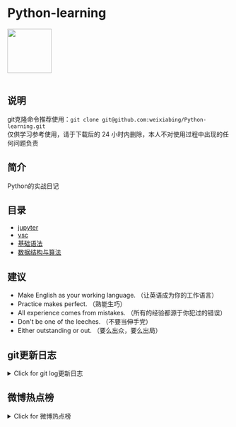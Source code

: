 # Python-learning
 <img src="https://i.giphy.com/media/LMt9638dO8dftAjtco/200.webp" width="100"><br><br>

## 说明
git克隆命令推荐使用：```git clone git@github.com:weixiabing/Python-learning.git```<br>
仅供学习参考使用，请于下载后的 24 小时内删除，本人不对使用过程中出现的任何问题负责
## 简介
Python的实战日记
## 目录
+ [jupyter](https://github.com/weixiabing/Python-learning/tree/main/jupyter)
+ [vsc](https://github.com/weixiabing/Python-learning/tree/main/vsc)
+ [基础语法](https://github.com/weixiabing/Python-learning/tree/main/%E5%9F%BA%E7%A1%80%E8%AF%AD%E6%B3%95)
+ [数据结构与算法](https://github.com/weixiabing/Python-learning/tree/main/%E6%95%B0%E6%8D%AE%E7%BB%93%E6%9E%84%E4%B8%8E%E7%AE%97%E6%B3%95)
## 建议
- Make English as your working language. （让英语成为你的工作语言）
- Practice makes perfect. （熟能生巧）
- All experience comes from mistakes. （所有的经验都源于你犯过的错误）
- Don't be one of the leeches. （不要当伸手党）
- Either outstanding or out. （要么出众，要么出局）
## git更新日志
<details>
<summary>Click for git log更新日志</summary>

 ``` diff
---start---

更新时间:2021-08-22 14:15:02linux远程更新
commit 6fb979e8a785e9af47773302b04a2a20285268b3
Author: weixiabing <weixiabing@hotmail.com>
Date:   Sat Aug 21 06:14:58 2021 +0000

    Github Action Auto Updated

---end---

```
 </p>
</details>

## 微博热点榜
<details>
<summary>Click for 微博热点榜</summary>

 ---开始---

更新时间:2021-08-22 14:15:02github action更新<br>
|  序号   | 关键字  |热度|
|  ----  | ----  |----|
| 1	|操场埋尸案死者家属喊话制片方	|2950287|
 | 2	|央视评老人修剪自种香樟树被罚14万	|1518916|
 | 3	|美国多人服用兽药治疗新冠后中毒	|1282497|
 | 4	|中元节	|1147002|
 | 5	|康辉扮演许仙	|935743|
 | 6	|中元节凌晨是阴气最重的时候	|751597|
 | 7	|昆明一小区房前沦为坟场	|722188|
 | 8	|紫金陈邪魅一笑好吓人	|649065|
 | 9	|阿富汗唯一女市长正在逃亡	|599136|
 | 10	|四六级	|585841|
 | 11	|谢娜生二胎后首露面	|579641|
 | 12	|张艺兴说伤痕累累过后是硕果累累	|573365|
 | 13	|披荆斩棘的哥哥观后感	|503347|
 | 14	|塔利班高层被问女性执政当场笑出声	|502142|
 | 15	|千万不要喝醉了下订单	|500706|
 | 16	|小伙不慎打翻酒水用手捧着喝	|499653|
 | 17	|00后男生有多爱喝奶茶	|477143|
 | 18	|男朋友送我上班的这半年	|464508|
 | 19	|为什么河南最近频繁遭遇强降雨	|461272|
 | 20	|光大银行	|458984|
 | 21	|金莎cos白素贞	|458782|
 | 22	|中国和俄罗斯洒水车的区别	|444366|
 | 23	|四川暴雨食客积水中淡定吃饭	|372785|
 | 24	|女公交司机的车能有多可爱	|350911|
 | 25	|张极成功追星偶像张杰	|344564|
 | 26	|塔利班不打算组建过渡政府	|343280|
 | 27	|钟南山称中国疫苗加强针实验效果很好	|324221|
 | 28	|上海将设立培训收费指导价	|307835|
 | 29	|谢娜 张丁杰踩是个什么爆爆组合	|285657|
 | 30	|郑州下雨	|273789|
 | 31	|张凌赫摘眼镜动图	|271470|
 | 32	|张杰拉维嘉转圈把自己甩出去了	|270356|
 | 33	|虽然我知道	|262413|
 | 34	|大傻改名叫盛宇了	|261632|
 | 35	|急刹车引发的社死现场	|255334|
 | 36	|军嫂跨越3600公里骑马见丈夫	|249838|
 | 37	|布布预判了对手的预判	|241238|
 | 38	|猫咪的妖娆式比心	|238782|
 | 39	|国际军事比赛中国队入场画面	|237646|
 | 40	|阿塔称对喀布尔机场混乱不负有责任	|228784|
 | 41	|黄明昊cos拳皇明天君	|228346|
 | 42	|当代网友的沉浸式追剧	|227668|
 | 43	|林依轮说看郎朗吉娜两年不用再吃狗粮	|216370|
 | 44	|泰康保险集团向武大捐赠10亿元	|208083|
 | 45	|王源酷盖比心	|206711|
 | 46	|安徽男子帮被卡女童脱困后引争议	|203001|
 | 47	|重庆市民回家山路18弯说想胖都难	|198837|
 | 48	|东北路人到底有多热情	|190227|
 | 49	|男子错过火车怒砸6台验票闸机	|189328|
 | 50	|央视9位主持人古装亮相	|187362|
 
---结束---
 
 </p>
</details>
